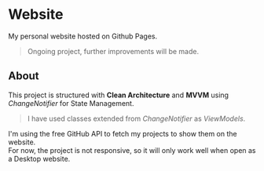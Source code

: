 # Website

My personal website hosted on Github Pages.

> Ongoing project, further improvements will be made.

## About

This project is structured with **Clean Architecture** and **MVVM** using _ChangeNotifier_ for State Management.

> I have used classes extended from _ChangeNotifier_ as _ViewModels_.

I'm using the free GitHub API to fetch my projects to show them on the website.<br>
For now, the project is not responsive, so it will only work well when open as a Desktop website.
